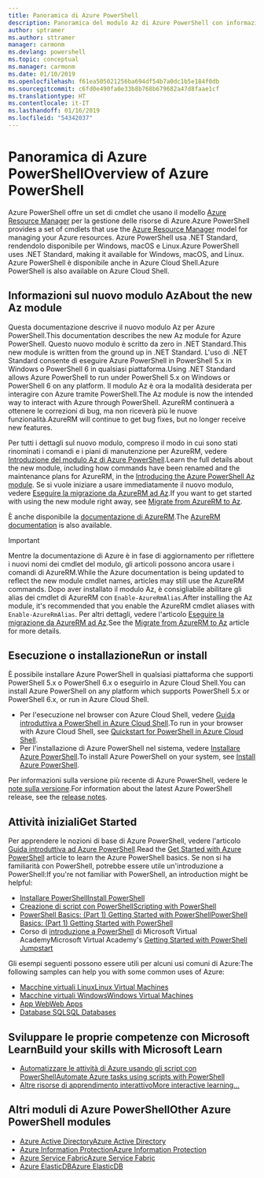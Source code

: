 ```yaml
---
title: Panoramica di Azure PowerShell
description: Panoramica del modulo Az di Azure PowerShell con informazioni su come installare e iniziare a usare il modulo.
author: sptramer
ms.author: sttramer
manager: carmonm
ms.devlang: powershell
ms.topic: conceptual
ms.manager: carmonm
ms.date: 01/10/2019
ms.openlocfilehash: f61ea505021256ba694df54b7a0dc1b5e184f0db
ms.sourcegitcommit: c6fd0e490fa0e33b8b768b679682a47d8faae1cf
ms.translationtype: HT
ms.contentlocale: it-IT
ms.lasthandoff: 01/16/2019
ms.locfileid: "54342037"
---
```

# <a name="overview-of-azure-powershell"></a><span data-ttu-id="e49a6-103">Panoramica di Azure PowerShell</span><span class="sxs-lookup"><span data-stu-id="e49a6-103">Overview of Azure PowerShell</span></span>

<span data-ttu-id="e49a6-104">Azure PowerShell offre un set di cmdlet che usano il modello [Azure Resource Manager](/azure/azure-resource-manager/resource-group-overview) per la gestione delle risorse di Azure.</span><span class="sxs-lookup"><span data-stu-id="e49a6-104">Azure PowerShell provides a set of cmdlets that use the [Azure Resource Manager](/azure/azure-resource-manager/resource-group-overview) model for managing your Azure resources.</span></span> <span data-ttu-id="e49a6-105">Azure PowerShell usa .NET Standard, rendendolo disponibile per Windows, macOS e Linux.</span><span class="sxs-lookup"><span data-stu-id="e49a6-105">Azure PowerShell uses .NET Standard, making it available for Windows, macOS, and Linux.</span></span>
<span data-ttu-id="e49a6-106">Azure PowerShell è disponibile anche in Azure Cloud Shell.</span><span class="sxs-lookup"><span data-stu-id="e49a6-106">Azure PowerShell is also available on Azure Cloud Shell.</span></span>

## <a name="about-the-new-az-module"></a><span data-ttu-id="e49a6-107">Informazioni sul nuovo modulo Az</span><span class="sxs-lookup"><span data-stu-id="e49a6-107">About the new Az module</span></span>

<span data-ttu-id="e49a6-108">Questa documentazione descrive il nuovo modulo Az per Azure PowerShell.</span><span class="sxs-lookup"><span data-stu-id="e49a6-108">This documentation describes the new Az module for Azure PowerShell.</span></span> <span data-ttu-id="e49a6-109">Questo nuovo modulo è scritto da zero in .NET Standard.</span><span class="sxs-lookup"><span data-stu-id="e49a6-109">This new module is written from the ground up in .NET Standard.</span></span> <span data-ttu-id="e49a6-110">L'uso di .NET Standard consente di eseguire Azure PowerShell in PowerShell 5.x in Windows o PowerShell 6 in qualsiasi piattaforma.</span><span class="sxs-lookup"><span data-stu-id="e49a6-110">Using .NET Standard allows Azure PowerShell to run under PowerShell 5.x on Windows or PowerShell 6 on any platform.</span></span> <span data-ttu-id="e49a6-111">Il modulo Az è ora la modalità desiderata per interagire con Azure tramite PowerShell.</span><span class="sxs-lookup"><span data-stu-id="e49a6-111">The Az module is now the intended way to interact with Azure through PowerShell.</span></span>
<span data-ttu-id="e49a6-112">AzureRM continuerà a ottenere le correzioni di bug, ma non riceverà più le nuove funzionalità.</span><span class="sxs-lookup"><span data-stu-id="e49a6-112">AzureRM will continue to get bug fixes, but no longer receive new features.</span></span>

<span data-ttu-id="e49a6-113">Per tutti i dettagli sul nuovo modulo, compreso il modo in cui sono stati rinominati i comandi e i piani di manutenzione per AzureRM, vedere [Introduzione del modulo Az di Azure PowerShell](new-azureps-module-az.md).</span><span class="sxs-lookup"><span data-stu-id="e49a6-113">Learn the full details about the new module, including how commands have been renamed and the maintenance plans for AzureRM, in the [Introducing the Azure PowerShell Az module](new-azureps-module-az.md).</span></span> <span data-ttu-id="e49a6-114">Se si vuole iniziare a usare immediatamente il nuovo modulo, vedere [Eseguire la migrazione da AzureRM ad Az](migrate-from-azurerm-to-az.md).</span><span class="sxs-lookup"><span data-stu-id="e49a6-114">If you want to get started with using the new module right away, see [Migrate from AzureRM to Az](migrate-from-azurerm-to-az.md).</span></span>

<span data-ttu-id="e49a6-115">È anche disponibile la [documentazione di AzureRM](/powershell/azure/azurerm).</span><span class="sxs-lookup"><span data-stu-id="e49a6-115">The [AzureRM documentation](/powershell/azure/azurerm) is also available.</span></span>

> [!IMPORTANT]
>
> <span data-ttu-id="e49a6-116">Mentre la documentazione di Azure è in fase di aggiornamento per riflettere i nuovi nomi dei cmdlet del modulo, gli articoli possono ancora usare i comandi di AzureRM.</span><span class="sxs-lookup"><span data-stu-id="e49a6-116">While the Azure documentation is being updated to reflect the new module cmdlet names, articles may still use the AzureRM commands.</span></span> <span data-ttu-id="e49a6-117">Dopo aver installato il modulo Az, è consigliabile abilitare gli alias dei cmdlet di AzureRM con `Enable-AzureRmAlias`.</span><span class="sxs-lookup"><span data-stu-id="e49a6-117">After installing the Az module, it's recommended that you enable the AzureRM cmdlet aliases with `Enable-AzureRmAlias`.</span></span> <span data-ttu-id="e49a6-118">Per altri dettagli, vedere l'articolo [Eseguire la migrazione da AzureRM ad Az](migrate-from-azurerm-to-az.md).</span><span class="sxs-lookup"><span data-stu-id="e49a6-118">See the [Migrate from AzureRM to Az](migrate-from-azurerm-to-az.md) article for more details.</span></span>

## <a name="run-or-install"></a><span data-ttu-id="e49a6-119">Esecuzione o installazione</span><span class="sxs-lookup"><span data-stu-id="e49a6-119">Run or install</span></span>

<span data-ttu-id="e49a6-120">È possibile installare Azure PowerShell in qualsiasi piattaforma che supporti PowerShell 5.x o PowerShell 6.x o eseguirlo in Azure Cloud Shell.</span><span class="sxs-lookup"><span data-stu-id="e49a6-120">You can install Azure PowerShell on any platform which supports PowerShell 5.x or PowerShell 6.x, or run in Azure Cloud Shell.</span></span>

* <span data-ttu-id="e49a6-121">Per l'esecuzione nel browser con Azure Cloud Shell, vedere [Guida introduttiva a PowerShell in Azure Cloud Shell](/azure/cloud-shell/quickstart-powershell).</span><span class="sxs-lookup"><span data-stu-id="e49a6-121">To run in your browser with Azure Cloud Shell, see [Quickstart for PowerShell in Azure Cloud Shell](/azure/cloud-shell/quickstart-powershell).</span></span>
* <span data-ttu-id="e49a6-122">Per l'installazione di Azure PowerShell nel sistema, vedere [Installare Azure PowerShell](install-az-ps.md).</span><span class="sxs-lookup"><span data-stu-id="e49a6-122">To install Azure PowerShell on your system, see [Install Azure PowerShell](install-az-ps.md).</span></span>

<span data-ttu-id="e49a6-123">Per informazioni sulla versione più recente di Azure PowerShell, vedere le [note sulla versione](release-notes-azureps.md).</span><span class="sxs-lookup"><span data-stu-id="e49a6-123">For information about the latest Azure PowerShell release, see the [release notes](release-notes-azureps.md).</span></span>

## <a name="get-started"></a><span data-ttu-id="e49a6-124">Attività iniziali</span><span class="sxs-lookup"><span data-stu-id="e49a6-124">Get Started</span></span>

<span data-ttu-id="e49a6-125">Per apprendere le nozioni di base di Azure PowerShell, vedere l'articolo [Guida introduttiva ad Azure PowerShell](get-started-azureps.md).</span><span class="sxs-lookup"><span data-stu-id="e49a6-125">Read the [Get Started with Azure PowerShell](get-started-azureps.md) article to learn the Azure PowerShell basics.</span></span> <span data-ttu-id="e49a6-126">Se non si ha familiarità con PowerShell, potrebbe essere utile un'introduzione a PowerShell:</span><span class="sxs-lookup"><span data-stu-id="e49a6-126">If you're not familiar with PowerShell, an introduction might be helpful:</span></span>

* [<span data-ttu-id="e49a6-127">Installare PowerShell</span><span class="sxs-lookup"><span data-stu-id="e49a6-127">Install PowerShell</span></span>](/powershell/scripting/install/installing-powershell)
* [<span data-ttu-id="e49a6-128">Creazione di script con PowerShell</span><span class="sxs-lookup"><span data-stu-id="e49a6-128">Scripting with PowerShell</span></span>](/powershell/scripting/powershell-scripting)
* [<span data-ttu-id="e49a6-129">PowerShell Basics: (Part 1) Getting Started with PowerShell</span><span class="sxs-lookup"><span data-stu-id="e49a6-129">PowerShell Basics: (Part 1) Getting Started with PowerShell</span></span>](https://channel9.msdn.com/Blogs/Taste-of-Premier/PowerShellBasicsPart1)
* <span data-ttu-id="e49a6-130">Corso di [introduzione a PowerShell](https://mva.microsoft.com/liveevents/powershell-jumpstart) di Microsoft Virtual Academy</span><span class="sxs-lookup"><span data-stu-id="e49a6-130">Microsoft Virtual Academy's [Getting Started with PowerShell Jumpstart](https://mva.microsoft.com/liveevents/powershell-jumpstart)</span></span>

<span data-ttu-id="e49a6-131">Gli esempi seguenti possono essere utili per alcuni usi comuni di Azure:</span><span class="sxs-lookup"><span data-stu-id="e49a6-131">The following samples can help you with some common uses of Azure:</span></span>

* [<span data-ttu-id="e49a6-132">Macchine virtuali Linux</span><span class="sxs-lookup"><span data-stu-id="e49a6-132">Linux Virtual Machines</span></span>](/azure/virtual-machines/virtual-machines-linux-powershell-samples?toc=/powershell/azure/toc.json)
* [<span data-ttu-id="e49a6-133">Macchine virtuali Windows</span><span class="sxs-lookup"><span data-stu-id="e49a6-133">Windows Virtual Machines</span></span>](/azure/virtual-machines/virtual-machines-windows-powershell-samples?toc=/powershell/azure/toc.json)
* [<span data-ttu-id="e49a6-134">App Web</span><span class="sxs-lookup"><span data-stu-id="e49a6-134">Web Apps</span></span>](/azure/app-service-web/app-service-powershell-samples?toc=/powershell/azure/toc.json)
* [<span data-ttu-id="e49a6-135">Database SQL</span><span class="sxs-lookup"><span data-stu-id="e49a6-135">SQL Databases</span></span>](/azure/sql-database/sql-database-powershell-samples?toc=/powershell/azure/toc.json)

## <a name="build-your-skills-with-microsoft-learn"></a><span data-ttu-id="e49a6-136">Sviluppare le proprie competenze con Microsoft Learn</span><span class="sxs-lookup"><span data-stu-id="e49a6-136">Build your skills with Microsoft Learn</span></span>

- [<span data-ttu-id="e49a6-137">Automatizzare le attività di Azure usando gli script con PowerShell</span><span class="sxs-lookup"><span data-stu-id="e49a6-137">Automate Azure tasks using scripts with PowerShell</span></span>](/learn/modules/automate-azure-tasks-with-powershell/)
- [<span data-ttu-id="e49a6-138">Altre risorse di apprendimento interattivo</span><span class="sxs-lookup"><span data-stu-id="e49a6-138">More interactive learning...</span></span>](/learn/browse/?term=powershell)

## <a name="other-azure-powershell-modules"></a><span data-ttu-id="e49a6-139">Altri moduli di Azure PowerShell</span><span class="sxs-lookup"><span data-stu-id="e49a6-139">Other Azure PowerShell modules</span></span>

* [<span data-ttu-id="e49a6-140">Azure Active Directory</span><span class="sxs-lookup"><span data-stu-id="e49a6-140">Azure Active Directory</span></span>](/powershell/azure/active-directory/)
* [<span data-ttu-id="e49a6-141">Azure Information Protection</span><span class="sxs-lookup"><span data-stu-id="e49a6-141">Azure Information Protection</span></span>](/powershell/azure/aip/)
* [<span data-ttu-id="e49a6-142">Azure Service Fabric</span><span class="sxs-lookup"><span data-stu-id="e49a6-142">Azure Service Fabric</span></span>](/powershell/azure/service-fabric/)
* [<span data-ttu-id="e49a6-143">Azure ElasticDB</span><span class="sxs-lookup"><span data-stu-id="e49a6-143">Azure ElasticDB</span></span>](/powershell/azure/elasticdbjobs/)
